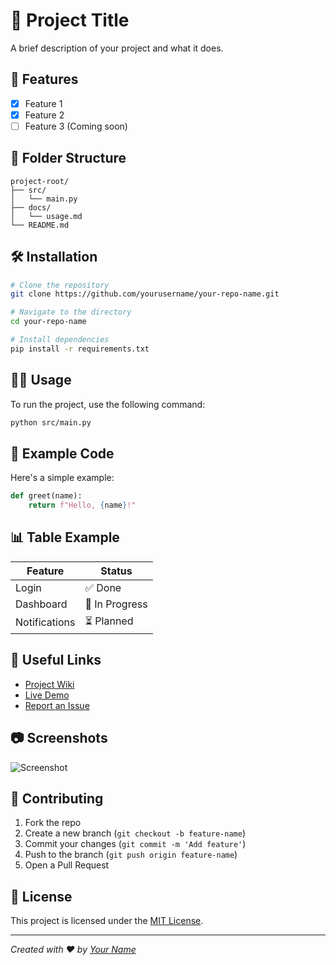# 📘 Project Title

A brief description of your project and what it does.

## 🚀 Features

- [x] Feature 1
- [x] Feature 2
- [ ] Feature 3 (Coming soon)

## 📂 Folder Structure

```
project-root/
├── src/
│   └── main.py
├── docs/
│   └── usage.md
└── README.md
```

## 🛠️ Installation

```bash
# Clone the repository
git clone https://github.com/yourusername/your-repo-name.git

# Navigate to the directory
cd your-repo-name

# Install dependencies
pip install -r requirements.txt
```

## 🧑‍💻 Usage

To run the project, use the following command:

```bash
python src/main.py
```

## 📝 Example Code

Here's a simple example:

```python
def greet(name):
    return f"Hello, {name}!"
```

## 📊 Table Example

| Feature       | Status         |
|---------------|----------------|
| Login         | ✅ Done         |
| Dashboard     | 🔄 In Progress |
| Notifications | ⏳ Planned     |

## 🔗 Useful Links

- [Project Wiki](./docs/usage.md)
- [Live Demo](https://example.com)
- [Report an Issue](https://github.com/yourusername/your-repo-name/issues)

## 📷 Screenshots

![Screenshot](https://via.placeholder.com/600x300.png?text=Project+Screenshot)

## 🙌 Contributing

1. Fork the repo
2. Create a new branch (`git checkout -b feature-name`)
3. Commit your changes (`git commit -m 'Add feature'`)
4. Push to the branch (`git push origin feature-name`)
5. Open a Pull Request

## 📄 License

This project is licensed under the [MIT License](LICENSE).

---

*Created with ❤️ by [Your Name](https://github.com/yourusername)*
